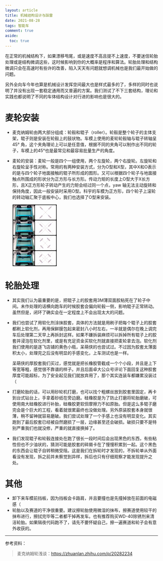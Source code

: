 ```yaml
---
layout: article
title: 机械结构设计与踩雷
date: 2021-08-28
tags: 智能车
comment: true
aside:
  toc: true
---
```


在正常的机械结构下，如果漂移甩尾，或是速度不高且提不上速度，不要迷信轮胎处理或是结构微调这些，这时候影响到你的大概率是程序和算法。轮胎处理和结构微调只会在高速时有些许的改善，陷入天天有问题就想调机械也是我们最开始做的问题。

另外全向车今年也算是机械设计发挥空间最大也是样式最多的了，多样的同时也说明了并没有出现一套稳定通用而又普遍的方案。我们测试了不下三套结构，理论和实践也都说明了不同的车体结构设计对行进的影响也是很大的。

<!--more-->

# 麦轮安装

* 麦克纳姆轮由两大部分组成：轮毂和辊子（roller）。轮毂是整个轮子的主体支架，辊子则是安装在轮毂上的鼓状物。车模上使用的麦轮轮毂轴与辊子转轴呈 45° 角，这个夹角理论上可以是任意值，根据不同的夹角可以制作出不同的轮子，车模上的45°也是最常见和最容易批量生产的角度。

* 麦轮的安装：麦轮一般是四个一组使用，两个左旋轮，两个右旋轮。左旋轮和右旋轮呈手性对称。常用的有两种安装方式，分为O型和X型，其中X和O表示的是与四个轮子地面接触的辊子所形成的图形。又可以根据四个轮子与地面接触点所围成的形状分为正方形与长方形。传动力矩的长度上O型大于X长方形，且X正方形轮子转动产生的力矩会经过同一个点，yaw 轴无法主动旋转和保持角度，因此一般安装时采用O型。科宇的车模为正方形，四个轮子上滚轮的转动轴汇聚于底板中心，我们也选择了O型来安装。

  <img src="https://raw.githubusercontent.com/ittuann/ittuann.github.io/main/_posts/_img/CarMachine1.jpg" alt="img" style="zoom:20%;" />


# 轮胎处理

* 其实我们认为最重要的是，把辊子上的胶套用3M薄双面胶粘死在了轮子中间。未作处理的话横向跑车的时候胶套会偏向轮毂一侧，影响辊子正常转动。虽然但是，闭环了确实会在一定程度上不会出现太大的问题。

* 我们也尝试了用软化剂涂抹胶套，具体的方法就是用刷子把每个辊子上的胶套都刷上软化剂，再用保鲜膜包起来密封八小时左右，一半就是偶尔在晚上调完车后处理第二天早上再拆封这样。如果不嫌拆装麻烦可以拆掉所有辊子上的胶套并浸泡在软化剂里，或是有充足资金买软化剂就直接把麦轮拿去泡。软化剂我们使用的是逐飞店铺的黄色小瓶，呆萌侠的也尝试过。不过因为胶套太薄面积太小，处理完之后没有明显的手感变化，上车测试也是一样。

  呆萌侠的厚胶套我们买过，感觉就是把长橡胶管截成一个个小段，并且是上下等宽等粗，感觉很不靠谱的样子。并且后面卓大公众号评论下面回复这种胶套厚度可能超标，为了安全起见我们就放弃用了，那个其实连装车都嫌累没装过（

* 打磨轮胎的话，可以用砂轮机打磨，也可以找个粗螺丝放到胶套里固定，再卡到台式钻台上，手拿着砂纸在旁边磨。硅橡胶是为了防止打磨将轮胎磨破，可使用南大硅橡胶进行补胎，硅橡胶更软但摩擦力不如原胎。但是这么多辊子磨完会是个巨大的工程，看着就很累最终也没做处理。另外原装胶套本身就很薄，稍不留神就容易磨破。我们尝试处理了一个手感上也没有明显变化。其实跑到了最后胶套已经被自然磨损了一层，边缘甚至还会破损。破损只要不是特别严重我们也就没修，严重的就直接换掉了。

* 我们发现辊子和轮毂连接处在跑了很长一段时间后会出现黑色的东西，有些粘性但也不少油状的，猜测可能是胶套的碎屑卡在了慢慢积累到一起。这个黑色的东西会让辊子自转稍微受阻。这是我们在拆轮时才发现的，不拆轮单从外面看没有发现，拆之前并未察觉到异样，拆后也只有仔细观察才能发现提升之处。

# 其他

* 卸下来车模前挡板，因为挡板会卡路肩，并且要撞也是先撞掉放在前面的电磁感（
* 轮胎以及赛道的干净很重要。建议擦轮胎使用微湿的抹布，擦赛道使用较干的抹布进行，擦拭完毕等二者都干掉再发车。也有推荐购买WD-40除锈剂来清洁轮胎。如果隔夜代码跑不了，请先不要怀疑自己，擦一遍赛道和轮子会有意外收获的。



------

参考资料：

> 麦克纳姆轮浅谈：https://zhuanlan.zhihu.com/p/20282234
